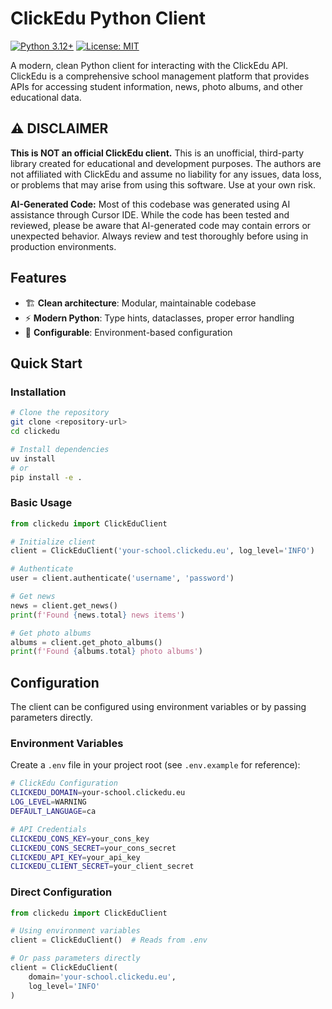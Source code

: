 # ClickEdu Python Client

[![Python 3.12+](https://img.shields.io/badge/python-3.12+-blue.svg)](https://www.python.org/downloads/)
[![License: MIT](https://img.shields.io/badge/License-MIT-yellow.svg)](https://opensource.org/licenses/MIT)

A modern, clean Python client for interacting with the ClickEdu API. ClickEdu is a comprehensive school management platform that provides APIs for accessing student information, news, photo albums, and other educational data.

## ⚠️ DISCLAIMER

**This is NOT an official ClickEdu client.** This is an unofficial, third-party library created for educational and development purposes. The authors are not affiliated with ClickEdu and assume no liability for any issues, data loss, or problems that may arise from using this software. Use at your own risk.

**AI-Generated Code:** Most of this codebase was generated using AI assistance through Cursor IDE. While the code has been tested and reviewed, please be aware that AI-generated code may contain errors or unexpected behavior. Always review and test thoroughly before using in production environments.

## Features

- 🏗️ **Clean architecture**: Modular, maintainable codebase
- ⚡ **Modern Python**: Type hints, dataclasses, proper error handling
- 🔧 **Configurable**: Environment-based configuration

## Quick Start

### Installation

```bash
# Clone the repository
git clone <repository-url>
cd clickedu

# Install dependencies
uv install
# or
pip install -e .
```

### Basic Usage

```python
from clickedu import ClickEduClient

# Initialize client
client = ClickEduClient('your-school.clickedu.eu', log_level='INFO')

# Authenticate
user = client.authenticate('username', 'password')

# Get news
news = client.get_news()
print(f'Found {news.total} news items')

# Get photo albums
albums = client.get_photo_albums()
print(f'Found {albums.total} photo albums')
```

## Configuration

The client can be configured using environment variables or by passing parameters directly.

### Environment Variables

Create a `.env` file in your project root (see `.env.example` for reference):

```bash
# ClickEdu Configuration
CLICKEDU_DOMAIN=your-school.clickedu.eu
LOG_LEVEL=WARNING
DEFAULT_LANGUAGE=ca

# API Credentials
CLICKEDU_CONS_KEY=your_cons_key
CLICKEDU_CONS_SECRET=your_cons_secret
CLICKEDU_API_KEY=your_api_key
CLICKEDU_CLIENT_SECRET=your_client_secret
```

### Direct Configuration

```python
from clickedu import ClickEduClient

# Using environment variables
client = ClickEduClient()  # Reads from .env

# Or pass parameters directly
client = ClickEduClient(
    domain='your-school.clickedu.eu',
    log_level='INFO'
)
```
